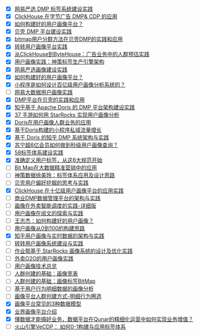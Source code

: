 - [x] [网易严选 DMP 标签系统建设实践](https://smartsi.blog.csdn.net/article/details/127147474)
- [x] [ClickHouse 在字节广告 DMP& CDP 的应用](https://smartsi.blog.csdn.net/article/details/129892857)
- [x] [如何构建好的用户画像平台？](https://smartsi.blog.csdn.net/article/details/129509970)
- [x] [贝壳 DMP 平台建设实践](https://smartsi.blog.csdn.net/article/details/127275431)
- [x] [bitmap用户分群方法在贝壳DMP的实践和应用](https://smartsi.blog.csdn.net/article/details/127561496)
- [x] [转转用户画像平台实践](https://smartsi.blog.csdn.net/article/details/128339475)
- [x] [从ClickHouse到ByteHouse：广告业务中的人群预估实践](https://smartsi.blog.csdn.net/article/details/129891117)
- [x] [用户画像实践：神策标签生产引擎架构](https://smartsi.blog.csdn.net/article/details/129898310)
- [x] [网易严选画像建设实践](https://smartsi.blog.csdn.net/article/details/129919201)
- [x] [如何构建好的用户画像平台？](https://smartsi.blog.csdn.net/article/details/129509970)
- [x] [小程序是如何设计百亿级用户画像分析系统的？](https://smartsi.blog.csdn.net/article/details/133780305)
- [ ] [网易大数据用户画像实践](https://mp.weixin.qq.com/s/jyiDWiK0zczEaZKY5Hy5xg)
- [x] [DMP平台在贝壳的实践和应用](https://smartsi.blog.csdn.net/article/details/129941706)
- [x] [知乎基于 Apache Doris 的 DMP 平台架构建设实践](https://smartsi.blog.csdn.net/article/details/129964402)
- [x] [37 手游如何用 StarRocks 实现用户画像分析](https://smartsi.blog.csdn.net/article/details/130000575)
- [x] [Doris在用户画像人群业务的应用](https://smartsi.blog.csdn.net/article/details/130024514)
- [x] [基于Doris构建的小程序私域流量增长](https://smartsi.blog.csdn.net/article/details/130028027)
- [x] [基于 Doris 的知乎 DMP 系统架构与实践](https://mp.weixin.qq.com/s/sV-YN3sgngJpmZg-FYLQlA)
- [x] [苏宁超6亿会员如何做到秒级用户画像查询？](https://smartsi.blog.csdn.net/article/details/133265937)
- [x] [58标签体系建设实践](https://smartsi.blog.csdn.net/article/details/133802591)
- [x] [准确定义用户标签，从这6大规范开始](https://smartsi.blog.csdn.net/article/details/134047505)
- [ ] [Bit Map在大数据精准营销中的应用](https://mp.weixin.qq.com/s/RuD4xNsr6DgEnyczB4_p9Q)
- [ ] [神策数据徐美玲：标签体系应用及设计思路](https://mp.weixin.qq.com/s/wZ-aqJTRCpx1BjB-2igsng)
- [ ] [贝壳用户偏好挖掘的思考与实践](https://mp.weixin.qq.com/s/6aqc4oyost7wNOy4ftL_hw)
- [x] [ClickHouse 在十亿级用户画像平台的应用实践](https://smartsi.blog.csdn.net/article/details/134087177)
- [ ] [商业DMP数据管理平台的架构与实践](https://mp.weixin.qq.com/s/Xs-sSZFx9FWPGtg_X6gU4g)
- [ ] [画像在外卖智能调度的实践-详细版](https://mp.weixin.qq.com/s/hYVTJ8-DguSVslBpZcyeGA)
- [ ] [用户画像在阅文的探索与实践](https://mp.weixin.qq.com/s/ddRjNDBVuY03nQSGLncjtg)
- [ ] [王志杰：如何构建好的用户画像？](https://mp.weixin.qq.com/s/9sHusGBlh6cN2-GG74i5dw)
- [ ] [用户画像从0到100的构建思路](https://mp.weixin.qq.com/s/mkqSuqKB08m4iRWwzmy2Fw)
- [x] [知乎用户画像与实时数据的架构与实践](https://smartsi.blog.csdn.net/article/details/134068567)
- [ ] [转转用户画像系统建设与实践](https://smartsi.blog.csdn.net/article/details/130142893)
- [ ] [作业帮基于 StarRocks 画像系统的设计及优化实践](https://mp.weixin.qq.com/s/Vel8SkU1sfQveJmeIPJb-A)
- [ ] [外卖O2O的用户画像实践](https://mp.weixin.qq.com/s/9mL4L5wUD1bCcu9h0wBErg)
- [ ] [用户画像技术总览](https://mp.weixin.qq.com/s/S_5BzHNnGwQOgyJP3QwMhw)
- [ ] [人群创建的基础：画像宽表](https://mp.weixin.qq.com/s/Aih-Wb6u_s_6tlfCs4bIhA)
- [ ] [人群创建的基础：画像标签BitMap](https://mp.weixin.qq.com/s/mFsnyRaSJe0ZuVqoJnzpqQ)
- [ ] [基于用户行为明细数据的画像分析](https://mp.weixin.qq.com/s/9sKKvTAyOQcCL72ngo4_KQ)
- [ ] [画像平台人群创建方式-明细行为圈选](https://mp.weixin.qq.com/s/4SbT1gDiG_z0nIgC1Xmenw)
- [x] [画像平台常见的3种数据模型](https://mp.weixin.qq.com/s/p7dLTJn9kXBD5jJFXlV2bg)
- [x] [业界画像平台介绍](https://mp.weixin.qq.com/s/BB-5FyMz_PKZ5rjcqWCB6g)
- [x] [懂数据才能搞好业务，数据平台在Qunar的精细化运营中如何实现业务增值？](https://smartsi.blog.csdn.net/article/details/134149718)
- [ ] [火山引擎VeCDP： 如何0-1构建与应用标签体系](https://mp.weixin.qq.com/s/_IpGjncgDCL_DkOnb0k5cw)
